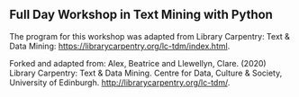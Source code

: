 ## Full Day Workshop in Text Mining with Python
The program for this workshop was adapted from Library Carpentry: Text & Data Mining: https://librarycarpentry.org/lc-tdm/index.html. 

Forked and adapted from:
Alex, Beatrice and Llewellyn, Clare. (2020) Library Carpentry: Text & Data Mining. Centre for Data, Culture & Society, University of Edinburgh. http://librarycarpentry.org/lc-tdm/.
